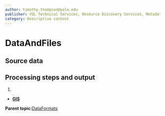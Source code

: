 ```yaml
---
author: timothy.thompson@yale.edu
publisher: YUL Technical Services, Resource Discovery Services, Metadata Services Unit
category: Descriptive content
---
```


# DataAndFiles

## Source data

## Processing steps and output

1.  
-   **[GIS](../../concepts/supertypes/gis.md)**  


**Parent topic:**[DataFormats](../../concepts/supertypes/dataformats.md)

